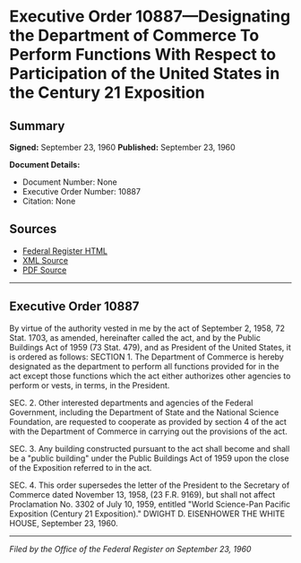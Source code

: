 # Executive Order 10887—Designating the Department of Commerce To Perform Functions With Respect to Participation of the United States in the Century 21 Exposition

## Summary

**Signed:** September 23, 1960
**Published:** September 23, 1960

**Document Details:**
- Document Number: None
- Executive Order Number: 10887
- Citation: None

## Sources
- [Federal Register HTML](https://www.presidency.ucsb.edu/documents/executive-order-10887-designating-the-department-commerce-perform-functions-with-respect)
- [XML Source](None)
- [PDF Source](None)

---

## Executive Order 10887

By virtue of the authority vested in me by the act of September 2, 1958, 72 Stat. 1703, as amended, hereinafter called the act, and by the Public Buildings Act of 1959 (73 Stat. 479), and as President of the United States, it is ordered as follows:
SECTION 1. The Department of Commerce is hereby designated as the department to perform all functions provided for in the act except those functions which the act either authorizes other agencies to perform or vests, in terms, in the President.

SEC. 2. Other interested departments and agencies of the Federal Government, including the Department of State and the National Science Foundation, are requested to cooperate as provided by section 4 of the act with the Department of Commerce in carrying out the provisions of the act.

SEC. 3. Any building constructed pursuant to the act shall become and shall be a "public building" under the Public Buildings Act of 1959 upon the close of the Exposition referred to in the act.

SEC. 4. This order supersedes the letter of the President to the Secretary of Commerce dated November 13, 1958, (23 F.R. 9169), but shall not affect Proclamation No. 3302 of July 10, 1959, entitled "World Science-Pan Pacific Exposition (Century 21 Exposition)."
DWIGHT D. EISENHOWER
THE WHITE HOUSE,
September 23, 1960.

---

*Filed by the Office of the Federal Register on September 23, 1960*
